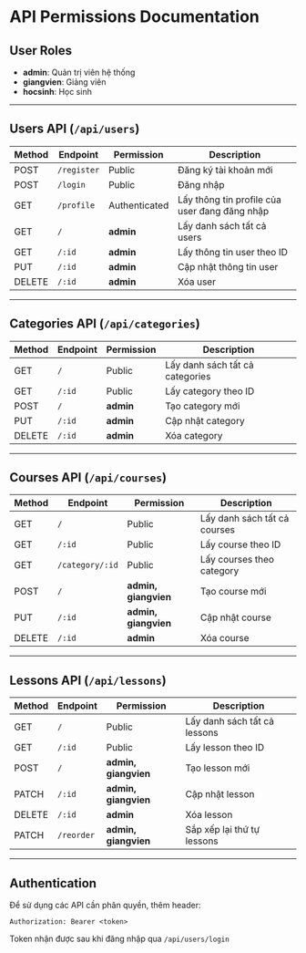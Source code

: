 # API Permissions Documentation

## User Roles
- **admin**: Quản trị viên hệ thống
- **giangvien**: Giảng viên
- **hocsinh**: Học sinh

---

## Users API (`/api/users`)

| Method | Endpoint | Permission | Description |
|--------|----------|------------|-------------|
| POST | `/register` | Public | Đăng ký tài khoản mới |
| POST | `/login` | Public | Đăng nhập |
| GET | `/profile` | Authenticated | Lấy thông tin profile của user đang đăng nhập |
| GET | `/` | **admin** | Lấy danh sách tất cả users |
| GET | `/:id` | **admin** | Lấy thông tin user theo ID |
| PUT | `/:id` | **admin** | Cập nhật thông tin user |
| DELETE | `/:id` | **admin** | Xóa user |

---

## Categories API (`/api/categories`)

| Method | Endpoint | Permission | Description |
|--------|----------|------------|-------------|
| GET | `/` | Public | Lấy danh sách tất cả categories |
| GET | `/:id` | Public | Lấy category theo ID |
| POST | `/` | **admin** | Tạo category mới |
| PUT | `/:id` | **admin** | Cập nhật category |
| DELETE | `/:id` | **admin** | Xóa category |

---

## Courses API (`/api/courses`)

| Method | Endpoint | Permission | Description |
|--------|----------|------------|-------------|
| GET | `/` | Public | Lấy danh sách tất cả courses |
| GET | `/:id` | Public | Lấy course theo ID |
| GET | `/category/:id` | Public | Lấy courses theo category |
| POST | `/` | **admin, giangvien** | Tạo course mới |
| PUT | `/:id` | **admin, giangvien** | Cập nhật course |
| DELETE | `/:id` | **admin** | Xóa course |

---

## Lessons API (`/api/lessons`)

| Method | Endpoint | Permission | Description |
|--------|----------|------------|-------------|
| GET | `/` | Public | Lấy danh sách tất cả lessons |
| GET | `/:id` | Public | Lấy lesson theo ID |
| POST | `/` | **admin, giangvien** | Tạo lesson mới |
| PATCH | `/:id` | **admin, giangvien** | Cập nhật lesson |
| DELETE | `/:id` | **admin** | Xóa lesson |
| PATCH | `/reorder` | **admin, giangvien** | Sắp xếp lại thứ tự lessons |

---

## Authentication

Để sử dụng các API cần phân quyền, thêm header:
```
Authorization: Bearer <token>
```

Token nhận được sau khi đăng nhập qua `/api/users/login`
